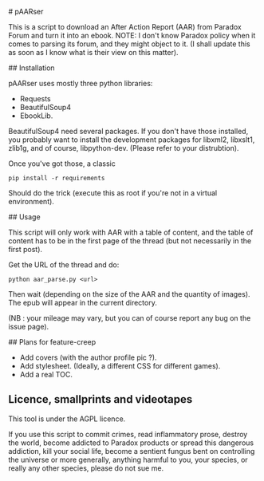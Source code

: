 # pAARser

This is a script to download an After Action Report (AAR) from Paradox Forum and turn it into an ebook.
NOTE: I don't know Paradox policy when it comes to parsing its forum, and they might object to it.
(I shall update this as soon as I know what is their view on this matter).

## Installation

pAARser uses mostly three python libraries:

- Requests
- BeautifulSoup4
- EbookLib.

BeautifulSoup4 need several packages. If you don't have those installed, you probably want to install
the development packages for libxml2, libxslt1, zlib1g, and of course, libpython-dev. (Please refer to
your distrubtion).

Once you've got those, a classic

    pip install -r requirements

Should do the trick (execute this as root if you're not in a virtual environment).

## Usage

This script will only work with AAR with a table of content, and the table of content has to be in the first page of the thread (but not necessarily in the first post).

Get the URL of the thread and do:

    python aar_parse.py <url>

Then wait (depending on the size of the AAR and the quantity of images). The epub will appear in the current directory.

(NB : your mileage may vary, but you can of course report any bug on the issue page).

## Plans for feature-creep

- Add covers (with the author profile pic ?).
- Add stylesheet. (Ideally, a different CSS for different games).
- Add a real TOC.

## Licence, smallprints and videotapes

This tool is under the AGPL licence.

If you use this script to commit crimes, read inflammatory prose, destroy the world, become addicted to Paradox
products or spread this dangerous addiction, kill your social life, become a sentient fungus bent on controlling
the universe or more generally, anything harmful to you, your species, or really any other species,
please do not sue me.
